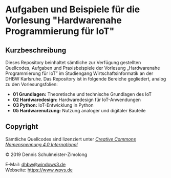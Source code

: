 Aufgaben und Beispiele für die Vorlesung "Hardwarenahe Programmierung für IoT"
==============================================================================

Kurzbeschreibung
----------------

Dieses Repository beinhaltet sämtliche zur Verfügung gestellten Quellcodes,
Aufgaben und Praxisbeispiele der Vorlesung „Hardwarenahe Programmierung für IoT”
im Studiengang Wirtschaftsinformatik an der DHBW Karlsruhe. Das Repository ist
in folgende Bereiche gegliedert, analog zu den Vorlesungsfolien:

 * **01 Grundlagen:** Theoretische und technische Grundlagen des IoT
 * **02 Hardwaredesign:** Hardwaredesign für IoT-Anwendungen
 * **03 Python:** IoT-Entwicklung in Python
 * **05 Hardwarenutzung:** Nutzung analoger und digitaler Bauteile

Copyright
---------

Sämtliche Quellcodes sind lizenziert unter
[_Creative Commons Namensnennung 4.0 International_](http://creativecommons.org/licenses/by/4.0/)

© 2019 Dennis Schulmeister-Zimolong <br/>

E-Mail: [dhbw@windows3.de](mailto:dhbw@windows3.de) <br/>
Webseite: https://www.wpvs.de
